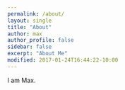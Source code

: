 ```yaml
---
permalink: /about/
layout: single
title: "About"
author: max
author_profile: false
sidebar: false
excerpt: "About Me"
modified: 2017-01-24T16:44:22-10:00
---
```


I am Max. 
